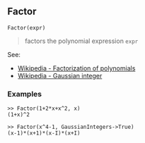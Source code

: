 ## Factor 

```
Factor(expr)
```

> factors the polynomial expression `expr`

See: 
* [Wikipedia - Factorization of polynomials](https://en.wikipedia.org/wiki/Factorization_of_polynomials)
* [Wikipedia - Gaussian integer](https://en.wikipedia.org/wiki/Gaussian_integer) 

### Examples

```
>> Factor(1+2*x+x^2, x)
(1+x)^2
```

```
>> Factor(x^4-1, GaussianIntegers->True)
(x-1)*(x+1)*(x-I)*(x+I)
```